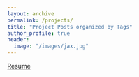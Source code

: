 ```yaml
---
layout: archive
permalink: /projects/
title: "Project Posts organized by Tags"
author_profile: true
header:
  image: "/images/jax.jpg"
---
```


<a href="/pdf/resume.pdf" target="_blank">Resume</a>

